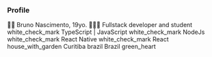 ### Profile

👦🏻 Bruno Nascimento, 19yo.
🧑🏻‍💻 Fullstack developer and student
white_check_mark TypeScript | JavaScript
white_check_mark NodeJs
white_check_mark React Native
white_check_mark React
house_with_garden Curitiba
brazil Brazil green_heart
